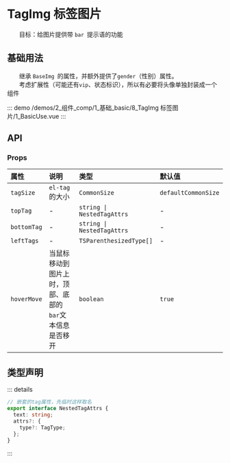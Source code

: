 # TagImg 标签图片

&emsp;&emsp;目标：给图片提供带 `bar `提示语的功能
## 基础用法

&emsp;&emsp;继承 `BaseImg `的属性，并额外提供了`gender`（性别）属性。  
&emsp;&emsp;考虑扩展性（可能还有`vip`、状态标识），所以有必要将头像单独封装成一个组件

::: demo 
/demos/2_组件_comp/1_基础_basic/8_TagImg 标签图片/1_BasicUse.vue
:::


## API 

### Props

|属性|说明|类型|默认值|
|:---|:---|:---|:---|
|`tagSize`|`el-tag `的大小|`CommonSize`|`defaultCommonSize`|
|`topTag`|-|`string \| NestedTagAttrs`|-|
|`bottomTag`|-|`string \| NestedTagAttrs`|-|
|`leftTags`|-|`TSParenthesizedType[]`|-|
|`hoverMove`|当鼠标移动到图片上时，顶部、底部的`bar`文本信息是否移开|`boolean`|`true`|


## 类型声明

::: details


``` ts
// 嵌套的tag属性，先临时这样取名
export interface NestedTagAttrs {
  text: string;
  attrs?: {
    type?: TagType;
  };
}
```

:::  
